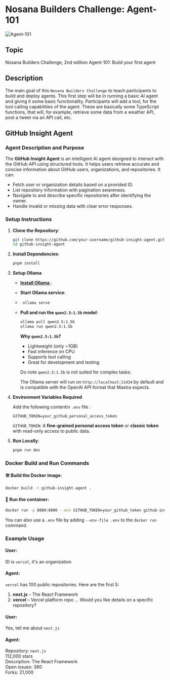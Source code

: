 # Nosana Builders Challenge: Agent-101

![Agent-101](./assets/NosanaBuildersChallengeAgents.jpg)

## Topic

Nosana Builders Challenge, 2nd edition
Agent-101: Build your first agent

## Description

The main goal of this `Nosana Builders Challenge` to teach participants to build and deploy agents. This first step will be in running a basic AI agent and giving it some basic functionality. Participants will add a tool, for the tool calling capabilities of the agent. These are basically some TypeScript functions, that will, for example, retrieve some data from a weather API, post a tweet via an API call, etc.


## GitHub Insight Agent

### **Agent Description and Purpose**

The **GitHub Insight Agent** is an intelligent AI agent designed to interact with the GitHub API using structured tools. It helps users retrieve accurate and concise information about GitHub users, organizations, and repositories.
It can:

* Fetch user or organization details based on a provided ID.
* List repository information with pagination awareness.
* Navigate to and describe specific repositories after identifying the owner.
* Handle invalid or missing data with clear error responses.


### **Setup Instructions**

1. **Clone the Repository**:

   ```bash
   git clone https://github.com/your-username/github-insight-agent.git
   cd github-insight-agent
   ```

2. **Install Dependencies**:

   ```bash
   pnpm install
   ```
3. **Setup Ollama**

   - **[ Install Ollama ](https://ollama.com/download)**:

   - **Start Ollama service**:

   - ```bash
      ollama serve
     ```

   - **Pull and run the `qwen2.5:1.5b` model**:

     ```bash
     ollama pull qwen2.5:1.5b
     ollama run qwen2.5:1.5b
     ```
     **Why `qwen2.5:1.5b`?**

      - Lightweight (only ~1GB)
      - Fast inference on CPU
      - Supports tool calling
      - Great for development and testing

      Do note `qwen2.5:1.5b` is not suited for complex tasks.

      The Ollama server will run on `http://localhost:11434` by default and is compatible with the OpenAI API format that Mastra expects.
4. **Environment Variables Required**

   Add the following contentin `.env` file :

   ```env
   GITHUB_TOKEN=your_github_personal_access_token
   ```   

    `GITHUB_TOKEN`: A **fine-grained personal access token** or **classic token** with read-only access to public data.

5. **Run Locally**:

   ```bash
   pnpm run dev
   ```

### 

### **Docker Build and Run Commands**

#### 🛠️ Build the Docker image:

```bash
docker build -t github-insight-agent .
```

#### 🚀 Run the container:

```bash
docker run -p 8080:8080 --env GITHUB_TOKEN=your_github_token github-insight-agent github-insight-agent
```

You can also use a `.env` file by adding `--env-file .env` to the `docker run` command.

### **Example Usage**

#### User:

ID is `vercel`, it's an organization

#### Agent:

`vercel` has 100 public repositories. Here are the first 5:
1. **next.js** – The React Framework
2. **vercel** – Vercel platform repo
   ...
   Would you like details on a specific repository?

#### User:

Yes, tell me about `next.js`

#### Agent:

Repository: `next.js` <br>
112,000 stars <br>
Description: The React Framework <br>
Open issues: 380 <br>
Forks: 21,000 


